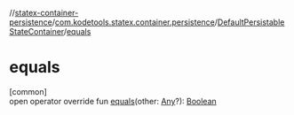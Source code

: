 //[statex-container-persistence](../../../index.md)/[com.kodetools.statex.container.persistence](../index.md)/[DefaultPersistableStateContainer](index.md)/[equals](equals.md)

# equals

[common]\
open operator override fun [equals](equals.md)(other: [Any](https://kotlinlang.org/api/core/kotlin-stdlib/kotlin/-any/index.html)?): [Boolean](https://kotlinlang.org/api/core/kotlin-stdlib/kotlin/-boolean/index.html)
